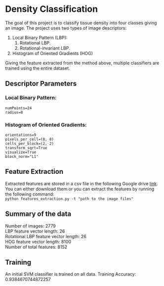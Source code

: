 # Density Classification

The goal of this project is to classify tissue density into four classes giving an image.
The project uses two types of image descriptors: <br/>
1. Local Binary Pattern (LBP):  <br/>
   1. Rotational LBP. <br/>
   1. Rotational-invariant LBP. <br/>
1. Histogram of Oriented Gradients (HOG) <br/>
    
Giving the feature extracted from the method above, multiple classifiers are trained using the entire dataset.
## Descriptor Parameters
  ### Local Binary Pattern: 
    numPoints=24
    radius=8 

   ### Histogram of Oriented Gradients:
    orientations=9
    pixels_per_cell=(8, 8)
    cells_per_block=(2, 2)
    transform_sqrt=True
    visualize=True
    block_norm="L1"


## Feature Extraction
Extracted features are stored in a csv file in the following Google drive [link](https://drive.google.com/drive/folders/1miW0Bb9qx7N8ygIfOh92Ju3qNYAwymQq?usp=sharing).
You can either download them or you can extract the features by running the following command: <br/>
`python features_extraction.py -t "path to the image files"`   
 
## Summary of the data
Number of images: 2779 <br/>
LBP feature vector length: 26 <br/>
Rotational LBP feature vector length: 26 <br/>
HOG feature vector length: 8100 <br/>
Number of total features: 8152  <br/>

## Training
An initial SVM classifier is trained on all data.
Training Accuracy: 0.9384670744872257
        